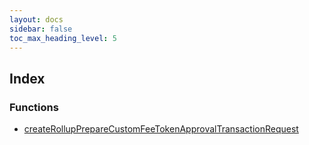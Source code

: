 ```yaml
---
layout: docs
sidebar: false
toc_max_heading_level: 5
---
```


## Index

### Functions

- [createRollupPrepareCustomFeeTokenApprovalTransactionRequest](functions/createRollupPrepareCustomFeeTokenApprovalTransactionRequest.md)
